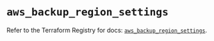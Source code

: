 # `aws_backup_region_settings`

Refer to the Terraform Registry for docs: [`aws_backup_region_settings`](https://registry.terraform.io/providers/hashicorp/aws/5.74.0/docs/resources/backup_region_settings).
